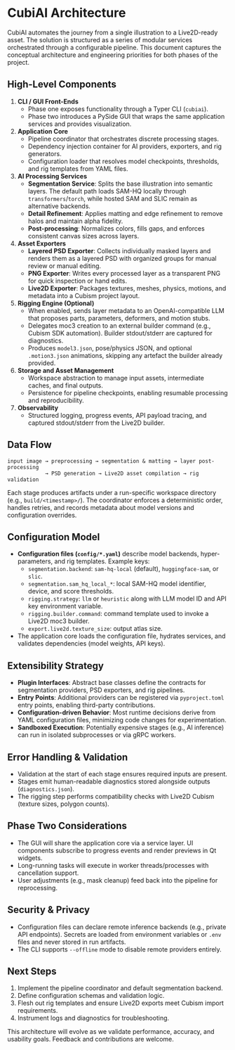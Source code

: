 # CubiAI Architecture

CubiAI automates the journey from a single illustration to a Live2D-ready asset. The solution is structured as a series of modular services orchestrated through a configurable pipeline. This document captures the conceptual architecture and engineering priorities for both phases of the project.

## High-Level Components

1. **CLI / GUI Front-Ends**
   - Phase one exposes functionality through a Typer CLI (`cubiai`).
   - Phase two introduces a PySide GUI that wraps the same application services and provides visualization.
2. **Application Core**
   - Pipeline coordinator that orchestrates discrete processing stages.
   - Dependency injection container for AI providers, exporters, and rig generators.
   - Configuration loader that resolves model checkpoints, thresholds, and rig templates from YAML files.
3. **AI Processing Services**
   - **Segmentation Service**: Splits the base illustration into semantic layers. The default path loads SAM-HQ locally through `transformers`/`torch`, while hosted SAM and SLIC remain as alternative backends.
   - **Detail Refinement**: Applies matting and edge refinement to remove halos and maintain alpha fidelity.
   - **Post-processing**: Normalizes colors, fills gaps, and enforces consistent canvas sizes across layers.
4. **Asset Exporters**
   - **Layered PSD Exporter**: Collects individually masked layers and renders them as a layered PSD with organized groups for manual review or manual editing.
   - **PNG Exporter**: Writes every processed layer as a transparent PNG for quick inspection or hand edits.
   - **Live2D Exporter**: Packages textures, meshes, physics, motions, and metadata into a Cubism project layout.
5. **Rigging Engine (Optional)**
   - When enabled, sends layer metadata to an OpenAI-compatible LLM that proposes parts, parameters, deformers, and motion stubs.
   - Delegates moc3 creation to an external builder command (e.g., Cubism SDK automation). Builder stdout/stderr are captured for diagnostics.
   - Produces `model3.json`, pose/physics JSON, and optional `.motion3.json` animations, skipping any artefact the builder already provided.
6. **Storage and Asset Management**
   - Workspace abstraction to manage input assets, intermediate caches, and final outputs.
   - Persistence for pipeline checkpoints, enabling resumable processing and reproducibility.
7. **Observability**
   - Structured logging, progress events, API payload tracing, and captured stdout/stderr from the Live2D builder.

## Data Flow

```text
input image → preprocessing → segmentation & matting → layer post-processing
            → PSD generation → Live2D asset compilation → rig validation
```

Each stage produces artifacts under a run-specific workspace directory (e.g., `build/<timestamp>/`). The coordinator enforces a deterministic order, handles retries, and records metadata about model versions and configuration overrides.

## Configuration Model

- **Configuration files (`config/*.yaml`)** describe model backends, hyper-parameters, and rig templates. Example keys:
  - `segmentation.backend`: `sam-hq-local` (default), `huggingface-sam`, or `slic`.
  - `segmentation.sam_hq_local_*`: local SAM-HQ model identifier, device, and score thresholds.
  - `rigging.strategy`: `llm` or `heuristic` along with LLM model ID and API key environment variable.
  - `rigging.builder.command`: command template used to invoke a Live2D moc3 builder.
  - `export.live2d.texture_size`: output atlas size.
- The application core loads the configuration file, hydrates services, and validates dependencies (model weights, API keys).

## Extensibility Strategy

- **Plugin Interfaces**: Abstract base classes define the contracts for segmentation providers, PSD exporters, and rig pipelines.
- **Entry Points**: Additional providers can be registered via `pyproject.toml` entry points, enabling third-party contributions.
- **Configuration-driven Behavior**: Most runtime decisions derive from YAML configuration files, minimizing code changes for experimentation.
- **Sandboxed Execution**: Potentially expensive stages (e.g., AI inference) can run in isolated subprocesses or via gRPC workers.

## Error Handling & Validation

- Validation at the start of each stage ensures required inputs are present.
- Stages emit human-readable diagnostics stored alongside outputs (`diagnostics.json`).
- The rigging step performs compatibility checks with Live2D Cubism (texture sizes, polygon counts).

## Phase Two Considerations

- The GUI will share the application core via a service layer. UI components subscribe to progress events and render previews in Qt widgets.
- Long-running tasks will execute in worker threads/processes with cancellation support.
- User adjustments (e.g., mask cleanup) feed back into the pipeline for reprocessing.

## Security & Privacy

- Configuration files can declare remote inference backends (e.g., private API endpoints). Secrets are loaded from environment variables or `.env` files and never stored in run artifacts.
- The CLI supports `--offline` mode to disable remote providers entirely.

## Next Steps

1. Implement the pipeline coordinator and default segmentation backend.
2. Define configuration schemas and validation logic.
3. Flesh out rig templates and ensure Live2D exports meet Cubism import requirements.
4. Instrument logs and diagnostics for troubleshooting.

This architecture will evolve as we validate performance, accuracy, and usability goals. Feedback and contributions are welcome.
